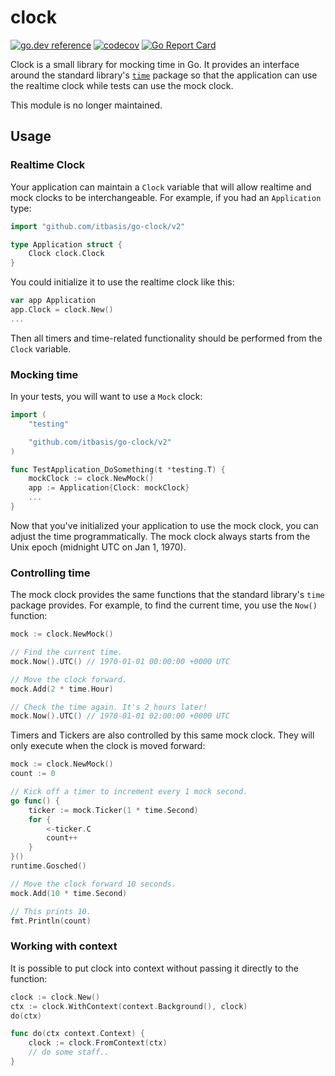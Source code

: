 clock
=====

[![go.dev reference](https://img.shields.io/badge/go.dev-reference-007d9c?logo=go&logoColor=white&style=flat-square)](https://pkg.go.dev/mod/github.com/itbasis/go-clock)
[![codecov](https://codecov.io/gh/itbasis/go-clock/graph/badge.svg?token=NgqYRaNbNb)](https://codecov.io/gh/itbasis/go-clock)
[![Go Report Card](https://goreportcard.com/badge/github.com/itbasis/go-clock)](https://goreportcard.com/report/github.com/itbasis/go-clock)

Clock is a small library for mocking time in Go. It provides an interface
around the standard library's [`time`][time] package so that the application
can use the realtime clock while tests can use the mock clock.

This module is no longer maintained.

[time]: https://pkg.go.dev/github.com/itbasis/go-clock

## Usage

### Realtime Clock

Your application can maintain a `Clock` variable that will allow realtime and
mock clocks to be interchangeable. For example, if you had an `Application` type:

```go
import "github.com/itbasis/go-clock/v2"

type Application struct {
	Clock clock.Clock
}
```

You could initialize it to use the realtime clock like this:

```go
var app Application
app.Clock = clock.New()
...
```

Then all timers and time-related functionality should be performed from the
`Clock` variable.


### Mocking time

In your tests, you will want to use a `Mock` clock:

```go
import (
	"testing"

	"github.com/itbasis/go-clock/v2"
)

func TestApplication_DoSomething(t *testing.T) {
	mockClock := clock.NewMock()
	app := Application{Clock: mockClock}
	...
}
```

Now that you've initialized your application to use the mock clock, you can
adjust the time programmatically. The mock clock always starts from the Unix
epoch (midnight UTC on Jan 1, 1970).


### Controlling time

The mock clock provides the same functions that the standard library's `time`
package provides. For example, to find the current time, you use the `Now()`
function:

```go
mock := clock.NewMock()

// Find the current time.
mock.Now().UTC() // 1970-01-01 00:00:00 +0000 UTC

// Move the clock forward.
mock.Add(2 * time.Hour)

// Check the time again. It's 2 hours later!
mock.Now().UTC() // 1970-01-01 02:00:00 +0000 UTC
```

Timers and Tickers are also controlled by this same mock clock. They will only
execute when the clock is moved forward:

```go
mock := clock.NewMock()
count := 0

// Kick off a timer to increment every 1 mock second.
go func() {
    ticker := mock.Ticker(1 * time.Second)
    for {
        <-ticker.C
        count++
    }
}()
runtime.Gosched()

// Move the clock forward 10 seconds.
mock.Add(10 * time.Second)

// This prints 10.
fmt.Println(count)
```

### Working with context

It is possible to put clock into context without passing it directly to the function:

```go
clock := clock.New()
ctx := clock.WithContext(context.Background(), clock)
do(ctx)

func do(ctx context.Context) {
	clock := clock.FromContext(ctx)
	// do some staff..
}

```
